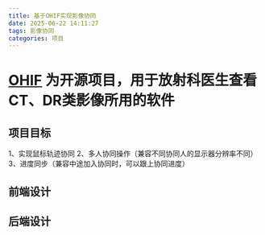 ```yaml
---
title: 基于OHIF实现影像协同
date: 2025-06-22 14:11:27
tags: 影像协同
categories: 项目
---
```


# <a href="https://github.com/OHIF/Viewers.git" >OHIF</a> 为开源项目，用于放射科医生查看CT、DR类影像所用的软件

## 项目目标
1、实现鼠标轨迹协同
2、多人协同操作（兼容不同协同人的显示器分辨率不同）
3、进度同步（兼容中途加入协同时，可以跟上协同进度）

## 前端设计

## 后端设计





